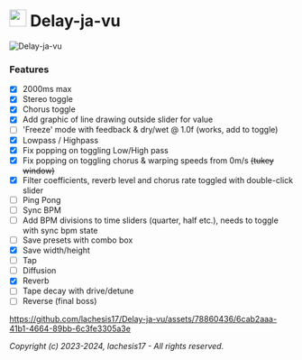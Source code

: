 # <img src="https://github.com/lachesis17/Delay-Plugin/assets/78860436/62340ccf-bfd4-40f3-a45f-291f1f91831e" width="30"> Delay-ja-vu

![Delay-ja-vu](https://github.com/lachesis17/Delay-ja-vu/assets/78860436/6548e4b2-d2bd-46bd-a9d3-813fbd5ab31e)

### Features

- [x] 2000ms max
- [x] Stereo toggle
- [x] Chorus toggle
- [x] Add graphic of line drawing outside slider for value
- [ ] 'Freeze' mode with feedback & dry/wet @ 1.0f (works, add to toggle)
- [x] Lowpass / Highpass
- [x] Fix popping on toggling Low/High pass
- [x] Fix popping on toggling chorus & warping speeds from 0m/s ~~(tukey window)~~
- [x] Filter coefficients, reverb level and chorus rate toggled with double-click slider
- [ ] Ping Pong
- [ ] Sync BPM
- [ ] Add BPM divisions to time sliders (quarter, half etc.), needs to toggle with sync bpm state
- [ ] Save presets with combo box
- [x] Save width/height
- [ ] Tap
- [ ] Diffusion
- [x] Reverb
- [ ] Tape decay with drive/detune
- [ ] Reverse (final boss)

https://github.com/lachesis17/Delay-ja-vu/assets/78860436/6cab2aaa-41b1-4664-89bb-6c3fe3305a3e

_Copyright (c) 2023-2024, lachesis17 - All rights reserved._
